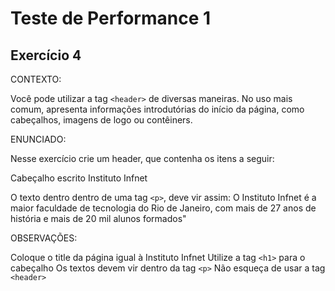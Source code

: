 # Teste de Performance 1

## Exercício 4

CONTEXTO:

Você pode utilizar a tag ``<header>`` de diversas maneiras. No uso mais comum, apresenta informações introdutórias do início da página, como cabeçalhos, imagens de logo ou contêiners.

ENUNCIADO:

Nesse exercício crie um header, que contenha os itens a seguir:

Cabeçalho escrito Instituto Infnet

O texto dentro dentro de uma tag ``<p>``, deve vir assim:
O Instituto Infnet é a maior faculdade de tecnologia do Rio de Janeiro, com mais de 27 anos de história e mais de 20 mil alunos formados"

OBSERVAÇÕES:

Coloque o title da página igual à Instituto Infnet
Utilize a tag ``<h1>`` para o cabeçalho
Os textos devem vir dentro da tag ``<p>``
Não esqueça de usar a tag ``<header>``
